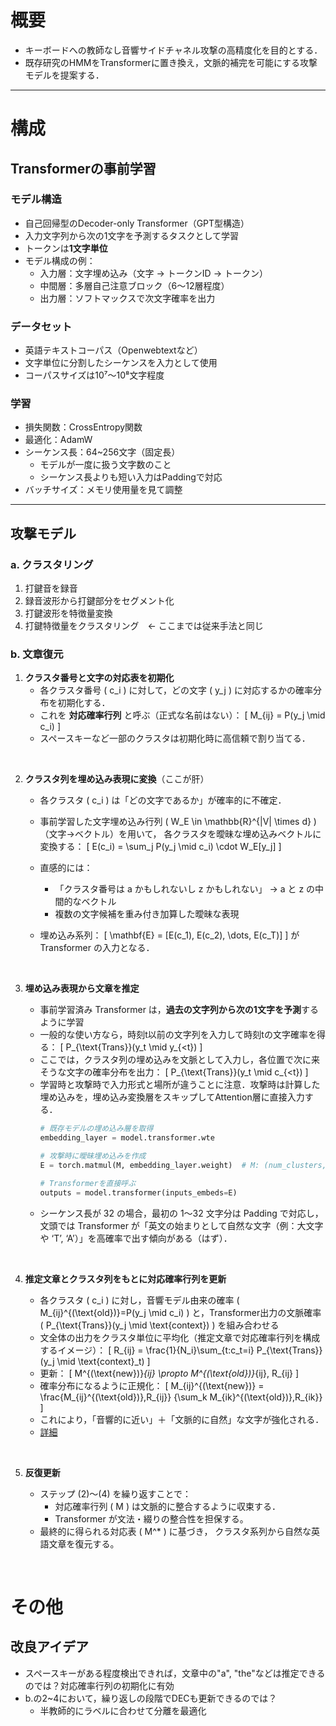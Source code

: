 # 概要
- キーボードへの教師なし音響サイドチャネル攻撃の高精度化を目的とする．
- 既存研究のHMMをTransformerに置き換え，文脈的補完を可能にする攻撃モデルを提案する．

---
# 構成
## Transformerの事前学習
### モデル構造
- 自己回帰型のDecoder-only Transformer（GPT型構造）
- 入力文字列から次の1文字を予測するタスクとして学習
- トークンは**1文字単位**
- モデル構成の例：
  - 入力層：文字埋め込み（文字 → トークンID → トークン）
  - 中間層：多層自己注意ブロック（6～12層程度）
  - 出力層：ソフトマックスで次文字確率を出力


### データセット
- 英語テキストコーパス（Openwebtextなど）
- 文字単位に分割したシーケンスを入力として使用
- コーパスサイズは10⁷〜10⁸文字程度


### 学習
- 損失関数：CrossEntropy関数
- 最適化：AdamW
- シーケンス長：64~256文字（固定長）
  - モデルが一度に扱う文字数のこと
  - シーケンス長よりも短い入力はPaddingで対応
- バッチサイズ：メモリ使用量を見て調整


---
## 攻撃モデル
### a. クラスタリング
1. 打鍵音を録音
2. 録音波形から打鍵部分をセグメント化
3. 打鍵波形を特徴量変換
4. 打鍵特徴量をクラスタリング　<- ここまでは従来手法と同じ


### b. 文章復元

1. **クラスタ番号と文字の対応表を初期化**
    - 各クラスタ番号 \( c_i \) に対して，どの文字 \( y_j \) に対応するかの確率分布を初期化する．
    - これを **対応確率行列** と呼ぶ（正式な名前はない）：
      \[
      M_{ij} = P(y_j \mid c_i)
      \]
    - スペースキーなど一部のクラスタは初期化時に高信頼で割り当てる．
<br>

2. **クラスタ列を埋め込み表現に変換**（ここが肝）

    - 各クラスタ \( c_i \) は「どの文字であるか」が確率的に不確定．
    - 事前学習した文字埋め込み行列 \( W_E \in \mathbb{R}^{|V| \times d} \)（文字→ベクトル）を用いて，
      各クラスタを曖昧な埋め込みベクトルに変換する：
      \[
      E(c_i) = \sum_j P(y_j \mid c_i) \cdot W_E[y_j]
      \]
    - 直感的には：
      - 「クラスタ番号は a かもしれないし z かもしれない」 → a と z の中間的なベクトル
      - 複数の文字候補を重み付き加算した曖昧な表現

    - 埋め込み系列：
      \[
      \mathbf{E} = [E(c_1), E(c_2), \dots, E(c_T)]
      \]
      が Transformer の入力となる．
<br>


3. **埋め込み表現から文章を推定**

    - 事前学習済み Transformer は，**過去の文字列から次の1文字を予測**するように学習
    - 一般的な使い方なら，時刻t以前の文字列を入力して時刻tの文字確率を得る：
      \[
      P_{\text{Trans}}(y_t \mid y_{<t})
      \]
    - ここでは，クラスタ列の埋め込みを文脈として入力し，各位置で次に来そうな文字の確率分布を出力：
      \[
      P_{\text{Trans}}(y_t \mid c_{<t})
      \]
    - 学習時と攻撃時で入力形式と場所が違うことに注意．攻撃時は計算した埋め込みを，埋め込み変換層をスキップしてAttention層に直接入力する．
      ```Python
      # 既存モデルの埋め込み層を取得
      embedding_layer = model.transformer.wte

      # 攻撃時に曖昧埋め込みを作成
      E = torch.matmul(M, embedding_layer.weight)  # M: (num_clusters, |V|)

      # Transformerを直接呼ぶ
      outputs = model.transformer(inputs_embeds=E)

      ```
    - シーケンス長が 32 の場合，最初の 1〜32 文字分は Padding で対応し，文頭では Transformer が「英文の始まりとして自然な文字（例：大文字や ‘T’, ‘A’）」を高確率で出す傾向がある（はず）．
<br>


4. **推定文章とクラスタ列をもとに対応確率行列を更新**

    - 各クラスタ \( c_i \) に対し，音響モデル由来の確率 \( M_{ij}^{(\text{old})}=P(y_j \mid c_i) \) と，Transformer出力の文脈確率 \( P_{\text{Trans}}(y_j \mid \text{context}) \) を組み合わせる
    - 文全体の出力をクラスタ単位に平均化（推定文章で対応確率行列を構成するイメージ）：
      \[
      R_{ij} = \frac{1}{N_i}\sum_{t:c_t=i} P_{\text{Trans}}(y_j \mid \text{context}_t)
      \]
    - 更新：
      \[
      M^{(\text{new})}_{ij} \propto M^{(\text{old})}_{ij}\, R_{ij}
      \]
    - 確率分布になるように正規化：
      \[
      M_{ij}^{(\text{new})} =
      \frac{M_{ij}^{(\text{old})}\,R_{ij}}
      {\sum_k M_{ik}^{(\text{old})}\,R_{ik}}
      \]
    - これにより，「音響的に近い」＋「文脈的に自然」な文字が強化される．
    - [詳細](./temp.md)
<br>

5. **反復更新**

    - ステップ (2)〜(4) を繰り返すことで：
      - 対応確率行列 \( M \) は文脈的に整合するように収束する．
      - Transformer が文法・綴りの整合性を担保する。
    - 最終的に得られる対応表 \( M^* \) に基づき，
      クラスタ系列から自然な英語文章を復元する。
<br>



# その他
## 改良アイデア
- スペースキーがある程度検出できれば，文章中の"a", "the"などは推定できるのでは？対応確率行列の初期化に有効
- b.の2~4において，繰り返しの段階でDECも更新できるのでは？
  - 半教師的にラベルに合わせて分離を最適化